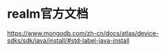 # realm官方文档
https://www.mongodb.com/zh-cn/docs/atlas/device-sdks/sdk/java/install/#std-label-java-install
